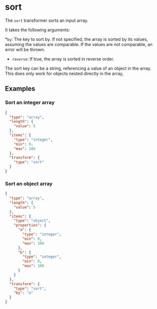 # sort

The `sort` transformer sorts an input array.

It takes the following arguments:

\*`by`: The key to sort by. If not specified, the array is sorted by its values,
assuming the values are comparable. If the values are not comparable, an error
will be thrown.

- `reverse`: If true, the array is sorted in reverse order.

The sort key can be a string, referencing a value of an object
in the array. This does only work for objects nested directly in the array,

## Examples

### Sort an integer array

```json
{
  "type": "array",
  "length": {
    "value": 5
  },
  "items": {
    "type": "integer",
    "min": 0,
    "max": 100
  },
  "transform": {
    "type": "sort"
  }
}
```

### Sort an object array

```json
{
  "type": "array",
  "length": {
    "value": 5
  },
  "items": {
    "type": "object",
    "properties": {
      "a": {
        "type": "integer",
        "min": 0,
        "max": 100
      },
      "b": {
        "type": "integer",
        "min": 0,
        "max": 100
      }
    }
  },
  "transform": {
    "type": "sort",
    "by": "a"
  }
}
```
